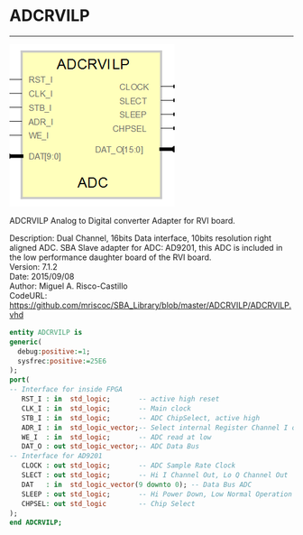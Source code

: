 # **ADCRVILP**
- - - 
![](image.png)   

ADCRVILP Analog to Digital converter Adapter for RVI board.  

Description: Dual Channel, 16bits Data interface, 10bits resolution right aligned ADC. SBA Slave adapter for ADC: AD9201, this ADC is included in the low performance daughter board of the RVI board.  
Version: 7.1.2  
Date: 2015/09/08  
Author: Miguel A. Risco-Castillo  
CodeURL: https://github.com/mriscoc/SBA_Library/blob/master/ADCRVILP/ADCRVILP.vhd  

```vhdl
entity ADCRVILP is
generic(
  debug:positive:=1;
  sysfrec:positive:=25E6
);
port(
-- Interface for inside FPGA
   RST_I : in  std_logic;       -- active high reset
   CLK_I : in  std_logic;       -- Main clock
   STB_I : in  std_logic;       -- ADC ChipSelect, active high
   ADR_I : in  std_logic_vector;-- Select internal Register Channel I or Q
   WE_I  : in  std_logic;       -- ADC read at low
   DAT_O : out std_logic_vector;-- ADC Data Bus
-- Interface for AD9201
   CLOCK : out std_logic;       -- ADC Sample Rate Clock
   SLECT : out std_logic;       -- Hi I Channel Out, Lo Q Channel Out
   DAT   : in  std_logic_vector(9 downto 0); -- Data Bus ADC
   SLEEP : out std_logic;       -- Hi Power Down, Low Normal Operation
   CHPSEL: out std_logic        -- Chip Select
);
end ADCRVILP;
```
